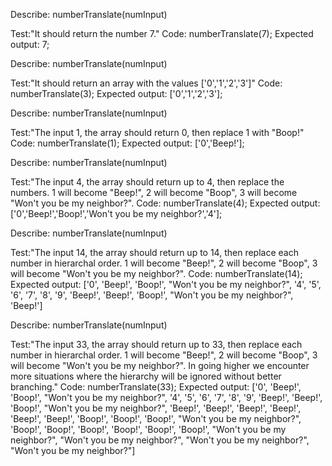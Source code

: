 Describe: numberTranslate(numInput)

Test:"It should return the number 7."
Code: numberTranslate(7);
Expected output: 7;

Describe: numberTranslate(numInput)

Test:"It should return an array with the values ['0','1','2','3']"
Code: numberTranslate(3);
Expected output: ['0','1','2','3'];

Describe: numberTranslate(numInput)

Test:"The input 1, the array should return 0, then replace 1 with "Boop!"
Code: numberTranslate(1);
Expected output: ['0','Beep!'];

Describe: numberTranslate(numInput)

Test:"The input 4, the array should return up to 4, then replace the numbers. 1 will become "Beep!", 2 will become "Boop", 3 will become "Won't you be my neighbor?".
Code: numberTranslate(4);
Expected output: ['0','Beep!','Boop!','Won't you be my neighbor?','4'];

Describe: numberTranslate(numInput)

Test:"The input 14, the array should return up to 14, then replace each number in hierarchal order. 1 will become "Beep!", 2 will become "Boop", 3 will become "Won't you be my neighbor?".
Code: numberTranslate(14);
Expected output: ['0', 'Beep!', 'Boop!', "Won't you be my neighbor?", '4', '5', '6', '7', '8', '9', 'Beep!', 'Beep!', 'Boop!', "Won't you be my neighbor?", 'Beep!']

Describe: numberTranslate(numInput)

Test:"The input 33, the array should return up to 33, then replace each number in hierarchal order. 1 will become "Beep!", 2 will become "Boop", 3 will become "Won't you be my neighbor?". In going higher we encounter more situations where the hierarchy will be ignored without better branching."
Code: numberTranslate(33);
Expected output: ['0', 'Beep!', 'Boop!', "Won't you be my neighbor?", '4', '5', '6', '7', '8', '9', 'Beep!', 'Beep!', 'Boop!', "Won't you be my neighbor?", 'Beep!', 'Beep!', 'Beep!', 'Beep!', 'Beep!', 'Beep!', 'Boop!', 'Boop!', 'Boop!', "Won't you be my neighbor?", 'Boop!', 'Boop!', 'Boop!', 'Boop!', 'Boop!', 'Boop!', "Won't you be my neighbor?", "Won't you be my neighbor?", "Won't you be my neighbor?", "Won't you be my neighbor?"]
